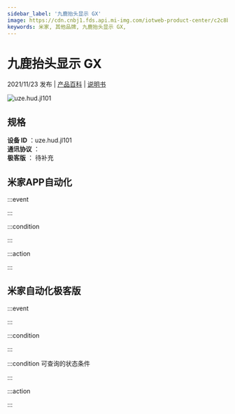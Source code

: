 ```yaml
---
sidebar_label: '九鹿抬头显示 GX'
image: https://cdn.cnbj1.fds.api.mi-img.com/iotweb-product-center/c2c8b17873ec141d30e31764657ddeeb_1633999618729.png?GalaxyAccessKeyId=AKVGLQWBOVIRQ3XLEW&Expires=9223372036854775807&Signature=emzz6KC/eAU/sw2n2UOCESNYQAs=
keywords: 米家, 其他品牌, 九鹿抬头显示 GX, 
---
```

# 九鹿抬头显示 GX

2021/11/23 发布 | [产品百科](https://home.mi.com/webapp/content/baike/product/index.html?model=uze.hud.jl101/) | [说明书](https://home.mi.com/views/introduction.html?model=uze.hud.jl101&region=cn)

![uze.hud.jl101](https://cdn.cnbj1.fds.api.mi-img.com/iotweb-product-center/c2c8b17873ec141d30e31764657ddeeb_1633999618729.png?GalaxyAccessKeyId=AKVGLQWBOVIRQ3XLEW&Expires=9223372036854775807&Signature=emzz6KC/eAU/sw2n2UOCESNYQAs=)

## 规格  
> 
**设备 ID** ：uze.hud.jl101  
**通讯协议** ：  
**极客版**  ： 待补充 


## 米家APP自动化  

:::event  

:::

:::condition  

:::

:::action   

:::

## 米家自动化极客版  

:::event  

:::

:::condition  

:::

:::condition 可查询的状态条件  

:::

:::action  

:::

        
